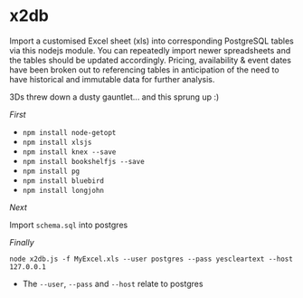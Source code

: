 ﻿# x2db

Import a customised Excel sheet (xls) into corresponding PostgreSQL tables via this nodejs module. You can repeatedly import newer spreadsheets and the tables should be updated accordingly. Pricing, availability & event dates have been broken out to referencing tables in anticipation of the need to have historical and immutable data for further analysis.

3Ds threw down a dusty gauntlet... and this sprung up :)

*First*
- `npm install node-getopt`
- `npm install xlsjs`
- `npm install knex --save`
- `npm install bookshelfjs --save`
- `npm install pg`
- `npm install bluebird`
- `npm install longjohn`

*Next*

Import `schema.sql` into postgres

*Finally*

`node x2db.js -f MyExcel.xls --user postgres --pass yescleartext --host 127.0.0.1`

- The `--user`, `--pass` and `--host` relate to postgres  
